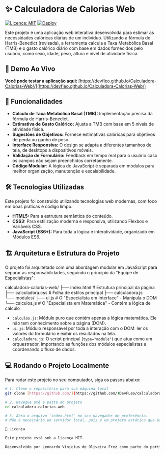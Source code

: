 # ✨ Calculadora de Calorias Web

[![Licença: MIT](https://img.shields.io/badge/Licença-MIT-blue.svg)](https://opensource.org/licenses/MIT)
[![Deploy](https://img.shields.io/badge/Deploy-GitHub%20Pages-blueviolet)](https://devfleo.github.io/Calculadora-Calorias-Web/)

Este projeto é uma aplicação web interativa desenvolvida para estimar as necessidades calóricas diárias de um indivíduo. Utilizando a fórmula de Harris-Benedict (revisada), a ferramenta calcula a Taxa Metabólica Basal (TMB) e o gasto calórico diário com base em dados fornecidos pelo usuário, como sexo, idade, peso, altura e nível de atividade física.

## 🔗 Demo Ao Vivo

**Você pode testar a aplicação aqui:** [https://devfleo.github.io/Calculadora-Calorias-Web//](https://devfleo.github.io/Calculadora-Calorias-Web/)

## 🚀 Funcionalidades

-   **Cálculo de Taxa Metabólica Basal (TMB):** Implementação precisa da fórmula de Harris-Benedict.
-   **Estimativa de Gasto Calórico:** Ajusta a TMB com base em 5 níveis de atividade física.
-   **Sugestões de Objetivos:** Fornece estimativas calóricas para objetivos de perda ou ganho de peso.
-   **Interface Responsiva:** O design se adapta a diferentes tamanhos de tela, de desktops a dispositivos móveis.
-   **Validação de Formulário:** Feedback em tempo real para o usuário caso os campos não sejam preenchidos corretamente.
-   **Código Modular:** A lógica do JavaScript é separada em módulos para melhor organização, manutenção e escalabilidade.

## 🛠️ Tecnologias Utilizadas

Este projeto foi construído utilizando tecnologias web modernas, com foco em boas práticas e código limpo.

-   **HTML5:** Para a estrutura semântica do conteúdo.
-   **CSS3:** Para estilização moderna e responsiva, utilizando Flexbox e Variáveis CSS.
-   **JavaScript (ES6+):** Para toda a lógica e interatividade, organizado em Módulos ES6.

## 🏗️ Arquitetura e Estrutura do Projeto

O projeto foi arquitetado com uma abordagem modular em JavaScript para separar as responsabilidades, seguindo o princípio da "Equipe de Especialistas":

calculadora-calorias-web/
├── index.html              # Estrutura principal da página 
├── calculadora.css         # Folha de estilos principal
├── calculadora.js       
└── modules/
├── ui.js               # O "Especialista em Interface" - Manipula o DOM
└── calculos.js         # O "Especialista em Matemática" - Contém a lógica de cálculo


-   `calculos.js`: Módulo puro que contém apenas a lógica matemática. Ele não tem conhecimento sobre a página (DOM).
-   `ui.js`: Módulo responsável por toda a interação com o DOM: ler os valores do formulário e exibir os resultados na tela.
-   `calculadora.js`: O script principal (`type="module"`) que atua como um orquestrador, importando as funções dos módulos especialistas e coordenando o fluxo de dados.

## 💻 Rodando o Projeto Localmente

Para rodar este projeto no seu computador, siga os passos abaixo:

```bash
# 1. Clone o repositório para sua máquina local
git clone [https://github.com/](https://github.com/)DevFLeo/calculadora-calorias-web.git

# 2. Navegue até a pasta do projeto
cd calculadora-calorias-web

# 3. Abra o arquivo `index.html` no seu navegador de preferência.
# Não é necessário um servidor local, pois é um projeto estático que usa módulos ES6.

📄 Licença

Este projeto está sob a licença MIT.

Desenvolvido por Leonardo Vinicius de Oliveira Frez como parte do portfólio de projetos.

